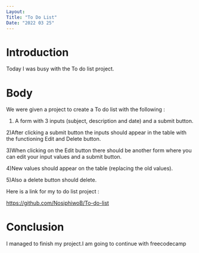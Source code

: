 ```yaml
---
Layout:
Title: "To Do List"
Date: "2022 03 25"
---
```


# Introduction
Today I was busy with the To do list project.

# Body
We were given a project to create a To do list with the following :

1) A form with 3 inputs (subject, description and date) and a submit button.

2)After clicking a submit button the inputs should appear in the table with the functioning Edit and Delete button.

3)When clicking on the Edit button there should be another form where you can edit your input values and a submit button.

4)New values should appear on the table (replacing the old values).

5)Also a delete button should delete.

Here is a link for my to do list project : 

https://github.com/NosiphiwoB/To-do-list

# Conclusion
I managed to finish my project.I am going to continue with freecodecamp 